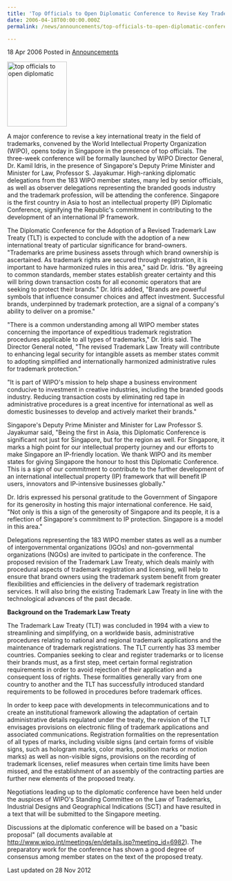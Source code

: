 ```yaml
---
title: 'Top Officials to Open Diplomatic Conference to Revise Key Trademark Treaty in Singapore'
date: 2006-04-18T00:00:00.000Z
permalink: /news/announcements/top-officials-to-open-diplomatic-conference-to-revise-key-trademark-treaty-in-singapore

---
```


18 Apr 2006 Posted in [Announcements](/news/announcements)

<img src="/images/news/announcements/1399988700889.jpg" alt="top officials to open diplomatic" style="width:138px;height:150px;"> 

A major conference to revise a key international treaty in the field of trademarks, convened by the World Intellectual Property Organization (WIPO), opens today in Singapore in the presence of top officials. The three-week conference will be formally launched by WIPO Director General, Dr. Kamil Idris, in the presence of Singapore's Deputy Prime Minister and Minister for Law, Professor S. Jayakumar. High-ranking diplomatic delegations from the 183 WIPO member states, many led by senior officials, as well as observer delegations representing the branded goods industry and the trademark profession, will be attending the conference.
Singapore is the first country in Asia to host an intellectual property (IP) Diplomatic Conference, signifying the Republic's commitment in contributing to the development of an international IP framework.

The Diplomatic Conference for the Adoption of a Revised Trademark Law Treaty (TLT) is expected to conclude with the adoption of a new international treaty of particular significance for brand-owners.
"Trademarks are prime business assets through which brand ownership is ascertained. As trademark rights are secured through registration, it is important to have harmonized rules in this area," said Dr. Idris. "By agreeing to common standards, member states establish greater certainty and this will bring down transaction costs for all economic operators that are seeking to protect their brands." Dr. Idris added, "Brands are powerful symbols that influence consumer choices and affect investment. Successful brands, underpinned by trademark protection, are a signal of a company's ability to deliver on a promise."

"There is a common understanding among all WIPO member states concerning the importance of expeditious trademark registration procedures applicable to all types of trademarks," Dr. Idris said. The Director General noted, "The revised Trademark Law Treaty will contribute to enhancing legal security for intangible assets as member states commit to adopting simplified and internationally harmonized administrative rules for trademark protection."

"It is part of WIPO's mission to help shape a business environment conducive to investment in creative industries, including the branded goods industry. Reducing transaction costs by eliminating red tape in administrative procedures is a great incentive for international as well as domestic businesses to develop and actively market their brands."

Singapore's Deputy Prime Minister and Minister for Law Professor S. Jayakumar said, "Being the first in Asia, this Diplomatic Conference is significant not just for Singapore, but for the region as well. For Singapore, it marks a high point for our intellectual property journey and our efforts to make Singapore an IP-friendly location. We thank WIPO and its member states for giving Singapore the honour to host this Diplomatic Conference. This is a sign of our commitment to contribute to the further development of an international intellectual property (IP) framework that will benefit IP users, innovators and IP-intensive businesses globally."

Dr. Idris expressed his personal gratitude to the Government of Singapore for its generosity in hosting this major international conference. He said, "Not only is this a sign of the generosity of Singapore and its people, it is a reflection of Singapore's commitment to IP protection. Singapore is a model in this area."

Delegations representing the 183 WIPO member states as well as a number of intergovernmental organizations (IGOs) and non-governmental organizations (NGOs) are invited to participate in the conference. The proposed revision of the Trademark Law Treaty, which deals mainly with procedural aspects of trademark registration and licensing, will help to ensure that brand owners using the trademark system benefit from greater flexibilities and efficiencies in the delivery of trademark registration services. It will also bring the existing Trademark Law Treaty in line with the technological advances of the past decade.

**Background on the Trademark Law Treaty**  

The Trademark Law Treaty (TLT) was concluded in 1994 with a view to streamlining and simplifying, on a worldwide basis, administrative procedures relating to national and regional trademark applications and the maintenance of trademark registrations. The TLT currently has 33 member countries. Companies seeking to clear and register trademarks or to license their brands must, as a first step, meet certain formal registration requirements in order to avoid rejection of their application and a consequent loss of rights. These formalities generally vary from one country to another and the TLT has successfully introduced standard requirements to be followed in procedures before trademark offices.

In order to keep pace with developments in telecommunications and to create an institutional framework allowing the adaptation of certain administrative details regulated under the treaty, the revision of the TLT envisages provisions on electronic filing of trademark applications and associated communications. Registration formalities on the representation of all types of marks, including visible signs (and certain forms of visible signs, such as hologram marks, color marks, position marks or motion marks) as well as non-visible signs, provisions on the recording of trademark licenses, relief measures when certain time limits have been missed, and the establishment of an assembly of the contracting parties are further new elements of the proposed treaty.

Negotiations leading up to the diplomatic conference have been held under the auspices of WIPO's Standing Committee on the Law of Trademarks, Industrial Designs and Geographical Indications (SCT) and have resulted in a text that will be submitted to the Singapore meeting.

Discussions at the diplomatic conference will be based on a "basic proposal" (all documents available at http://www.wipo.int/meetings/en/details.jsp?meeting_id=6982). The preparatory work for the conference has shown a good degree of consensus among member states on the text of the proposed treaty.

<p class="right-side-updated">Last updated on 28 Nov 2012</p> 
